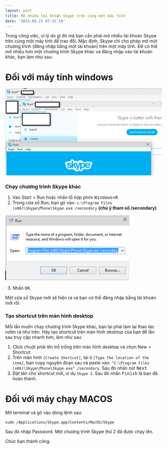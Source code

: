 ```yaml
---
layout: post
title: Mở nhiều tài khoản Skype trên cùng một máy tính
date: '2015-05-21 07:32:19'
---
```


Trong công việc, vì lý do gì đó mà bạn cần phải mở nhiều tài khoản Skype trên cùng một máy tính để trao đổi.
Mặc định, Skype chỉ cho phép mở một chương trình (đăng nhập bằng một tài khoản) trên một máy tính. Để có thể mở nhiều hơn một chương trình Skype khác và đăng nhập vào tài khoản khác, bạn làm như sau:
# Đối với máy tính windows

![](/images/2015/05/2015-05-21_142908.png)

### Chạy chương trình Skype khác
1. Vào Start > Run hoặc nhấn tổ hợp phím <kbd>Windows+R</kbd>
2. Trong cửa sổ Run, bạn gõ vào: `c:\Program Files (x86)\Skype\Phone\Skype.exe /secondary` **(chú ý tham số /secondary)**

![](/images/2015/05/2015-05-21_141718.png)

3. Nhấn <kbd>OK</kbd>. 

Một cửa sổ Skype mới sẽ hiện ra và bạn có thể đăng nhập bằng tài khoản mới rối.

### Tạo shortcut trên màn hình desktop
Mỗi lần muốn chạy chương trình Skype khác, bạn lại phải làm lại thao tác rườm rà như trên. Hãy tạo shortcut trên màn hình desktop của bạn để lần sau truy cập nhanh hơn, làm như sau:
1. Click chuột phải lên trỗ trống trên màn hình desktop và chọn New > Shortcut.
2. Trên màn hình `[Create Shortcut]`, tải ô `[Type the location of the item]`, bạn copy nguyên đoạn sau và paste vào: `"C:\Program Files (x86)\Skype\Phone\Skype.exe" /secondary`. Sau đó nhấn nút <kbd>Next</kbd>
3. Đặt tên cho shortcut mới, ví dụ `Skype 2`. Sau đó nhấn <kbd>Finish</kbd> là bạn đã hoàn thành.

# Đối với máy chạy MACOS
Mở terminal và gõ vào dòng lệnh sau:
```
sudo /Applications/Skype.app/Contents/MacOS/Skype
```
Sau đó nhập Password. Một chương trình Skype thứ 2 đã được chạy lên.

Chúc bạn thành công.